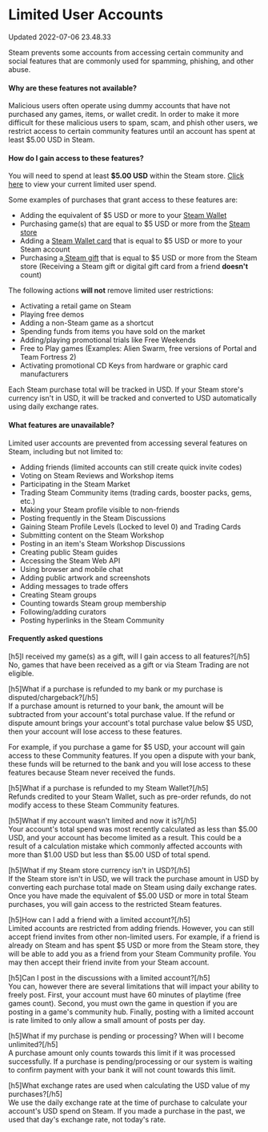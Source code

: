 # Limited User Accounts
Updated 2022-07-06 23.48.33

Steam prevents some accounts from accessing certain community and social features that are commonly used for spamming, phishing, and other abuse.  
  
#### Why are these features not available?
  
Malicious users often operate using dummy accounts that have not purchased any games, items, or wallet credit. In order to make it more difficult for these malicious users to spam, scam, and phish other users, we restrict access to certain community features until an account has spent at least $5.00 USD in Steam.  
  
#### How do I gain access to these features?
  
You will need to spend at least **$5.00 USD** within the Steam store. [Click here](https://help.steampowered.com) to view your current limited user spend.  
  
Some examples of purchases that grant access to these features are:  

* Adding the equivalent of $5 USD or more to your [Steam Wallet](https://help.steampowered.com/en/faqs/view/78E3-7431-1E88-AD59)
* Purchasing game(s) that are equal to $5 USD or more from the [Steam store](http://store.steampowered.com/)
* Adding a [Steam Wallet card](https://store.steampowered.com/account/redeemwalletcode) that is equal to $5 USD or more to your Steam account
* Purchasing a[ Steam gift](https://help.steampowered.com/en/faqs/view/2C02-3563-B72F-F117) that is equal to $5 USD or more from the Steam store (Receiving a Steam gift or digital gift card from a friend **doesn't** count)

  
The following actions **will not** remove limited user restrictions:  

* Activating a retail game on Steam
* Playing free demos
* Adding a non-Steam game as a shortcut
* Spending funds from items you have sold on the market
* Adding/playing promotional trials like Free Weekends
* Free to Play games (Examples: Alien Swarm, free versions of Portal and Team Fortress 2)
* Activating promotional CD Keys from hardware or graphic card manufacturers

  
Each Steam purchase total will be tracked in USD. If your Steam store's currency isn't in USD, it will be tracked and converted to USD automatically using daily exchange rates.  
  
#### What features are unavailable?
Limited user accounts are prevented from accessing several features on Steam, including but not limited to:   
  

* Adding friends (limited accounts can still create quick invite codes)
* Voting on Steam Reviews and Workshop items
* Participating in the Steam Market
* Trading Steam Community items (trading cards, booster packs, gems, etc.)
* Making your Steam profile visible to non-friends
* Posting frequently in the Steam Discussions
* Gaining Steam Profile Levels (Locked to level 0) and Trading Cards
* Submitting content on the Steam Workshop
* Posting in an item's Steam Workshop Discussions
* Creating public Steam guides
* Accessing the Steam Web API
* Using browser and mobile chat
* Adding public artwork and screenshots
* Adding messages to trade offers
* Creating Steam groups
* Counting towards Steam group membership
* Following/adding curators
* Posting hyperlinks in the Steam Community

    
#### Frequently asked questions
  
  
[h5]I received my game(s) as a gift, will I gain access to all features?[/h5]  
No, games that have been received as a gift or via Steam Trading are not eligible.  
  
[h5]What if a purchase is refunded to my bank or my purchase is disputed/chargeback?[/h5]  
If a purchase amount is returned to your bank, the amount will be subtracted from your account's total purchase value. If the refund or dispute amount brings your account's total purchase value below $5 USD, then your account will lose access to these features.  
  
For example, if you purchase a game for $5 USD, your account will gain access to these Community features. If you open a dispute with your bank, these funds will be returned to the bank and you will lose access to these features because Steam never received the funds.  
  
[h5]What if a purchase is refunded to my Steam Wallet?[/h5]  
Refunds credited to your Steam Wallet, such as pre-order refunds, do not modify access to these Steam Community features.  
  
[h5]What if my account wasn't limited and now it is?[/h5]  
Your account's total spend was most recently calculated as less than $5.00 USD, and your account has become limited as a result. This could be a result of a calculation mistake which commonly affected accounts with more than $1.00 USD but less than $5.00 USD of total spend.  
  
[h5]What if my Steam store currency isn't in USD?[/h5]  
If the Steam store isn't in USD, we will track the purchase amount in USD by converting each purchase total made on Steam using daily exchange rates. Once you have made the equivalent of $5.00 USD or more in total Steam purchases, you will gain access to the restricted Steam features.  
  
[h5]How can I add a friend with a limited account?[/h5]  
Limited accounts are restricted from adding friends. However, you can still accept friend invites from other non-limited users. For example, if a friend is already on Steam and has spent $5 USD or more from the Steam store, they will be able to add you as a friend from your Steam Community profile. You may then accept their friend invite from your Steam account.  
  
[h5]Can I post in the discussions with a limited account?[/h5]  
You can, however there are several limitations that will impact your ability to freely post. First, your account must have 60 minutes of playtime (free games count). Second, you must own the game in question if you are posting in a game's community hub. Finally, posting with a limited account is rate limited to only allow a small amount of posts per day.  
  
[h5]What if my purchase is pending or processing? When will I become unlimited?[/h5]  
A purchase amount only counts towards this limit if it was processed successfully. If a purchase is pending/processing or our system is waiting to confirm payment with your bank it will not count towards this limit.  
  
[h5]What exchange rates are used when calculating the USD value of my purchases?[/h5]  
We use the daily exchange rate at the time of purchase to calculate your account's USD spend on Steam. If you made a purchase in the past, we used that day's exchange rate, not today's rate.  
  
